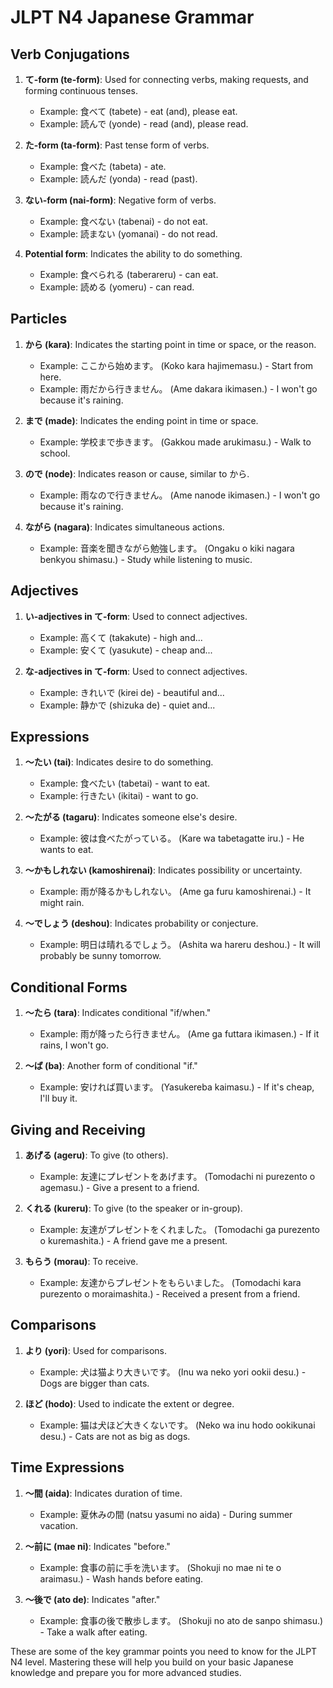# JLPT N4 Japanese Grammar

## Verb Conjugations
1. **て-form (te-form)**: Used for connecting verbs, making requests, and forming continuous tenses.
   - Example: 食べて (tabete) - eat (and), please eat.
   - Example: 読んで (yonde) - read (and), please read.

2. **た-form (ta-form)**: Past tense form of verbs.
   - Example: 食べた (tabeta) - ate.
   - Example: 読んだ (yonda) - read (past).

3. **ない-form (nai-form)**: Negative form of verbs.
   - Example: 食べない (tabenai) - do not eat.
   - Example: 読まない (yomanai) - do not read.

4. **Potential form**: Indicates the ability to do something.
   - Example: 食べられる (taberareru) - can eat.
   - Example: 読める (yomeru) - can read.

## Particles
1. **から (kara)**: Indicates the starting point in time or space, or the reason.
   - Example: ここから始めます。 (Koko kara hajimemasu.) - Start from here.
   - Example: 雨だから行きません。 (Ame dakara ikimasen.) - I won't go because it's raining.

2. **まで (made)**: Indicates the ending point in time or space.
   - Example: 学校まで歩きます。 (Gakkou made arukimasu.) - Walk to school.

3. **ので (node)**: Indicates reason or cause, similar to から.
   - Example: 雨なので行きません。 (Ame nanode ikimasen.) - I won't go because it's raining.

4. **ながら (nagara)**: Indicates simultaneous actions.
   - Example: 音楽を聞きながら勉強します。 (Ongaku o kiki nagara benkyou shimasu.) - Study while listening to music.

## Adjectives
1. **い-adjectives in て-form**: Used to connect adjectives.
   - Example: 高くて (takakute) - high and...
   - Example: 安くて (yasukute) - cheap and...

2. **な-adjectives in て-form**: Used to connect adjectives.
   - Example: きれいで (kirei de) - beautiful and...
   - Example: 静かで (shizuka de) - quiet and...

## Expressions
1. **～たい (tai)**: Indicates desire to do something.
   - Example: 食べたい (tabetai) - want to eat.
   - Example: 行きたい (ikitai) - want to go.

2. **～たがる (tagaru)**: Indicates someone else's desire.
   - Example: 彼は食べたがっている。 (Kare wa tabetagatte iru.) - He wants to eat.

3. **～かもしれない (kamoshirenai)**: Indicates possibility or uncertainty.
   - Example: 雨が降るかもしれない。 (Ame ga furu kamoshirenai.) - It might rain.

4. **～でしょう (deshou)**: Indicates probability or conjecture.
   - Example: 明日は晴れるでしょう。 (Ashita wa hareru deshou.) - It will probably be sunny tomorrow.

## Conditional Forms
1. **～たら (tara)**: Indicates conditional "if/when."
   - Example: 雨が降ったら行きません。 (Ame ga futtara ikimasen.) - If it rains, I won't go.

2. **～ば (ba)**: Another form of conditional "if."
   - Example: 安ければ買います。 (Yasukereba kaimasu.) - If it's cheap, I'll buy it.

## Giving and Receiving
1. **あげる (ageru)**: To give (to others).
   - Example: 友達にプレゼントをあげます。 (Tomodachi ni purezento o agemasu.) - Give a present to a friend.

2. **くれる (kureru)**: To give (to the speaker or in-group).
   - Example: 友達がプレゼントをくれました。 (Tomodachi ga purezento o kuremashita.) - A friend gave me a present.

3. **もらう (morau)**: To receive.
   - Example: 友達からプレゼントをもらいました。 (Tomodachi kara purezento o moraimashita.) - Received a present from a friend.

## Comparisons
1. **より (yori)**: Used for comparisons.
   - Example: 犬は猫より大きいです。 (Inu wa neko yori ookii desu.) - Dogs are bigger than cats.

2. **ほど (hodo)**: Used to indicate the extent or degree.
   - Example: 猫は犬ほど大きくないです。 (Neko wa inu hodo ookikunai desu.) - Cats are not as big as dogs.

## Time Expressions
1. **～間 (aida)**: Indicates duration of time.
   - Example: 夏休みの間 (natsu yasumi no aida) - During summer vacation.

2. **～前に (mae ni)**: Indicates "before."
   - Example: 食事の前に手を洗います。 (Shokuji no mae ni te o araimasu.) - Wash hands before eating.

3. **～後で (ato de)**: Indicates "after."
   - Example: 食事の後で散歩します。 (Shokuji no ato de sanpo shimasu.) - Take a walk after eating.

These are some of the key grammar points you need to know for the JLPT N4 level. Mastering these will help you build on your basic Japanese knowledge and prepare you for more advanced studies.
